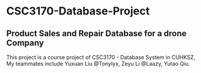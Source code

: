 # CSC3170-Database-Project

## Product Sales and Repair Database for a drone Company

This project is a course project of CSC3170 - Database System in CUHKSZ,
My teammates include Yuxuan Liu @Tonylyx, Zeyu Li @Laazy, Yutao Qiu.
